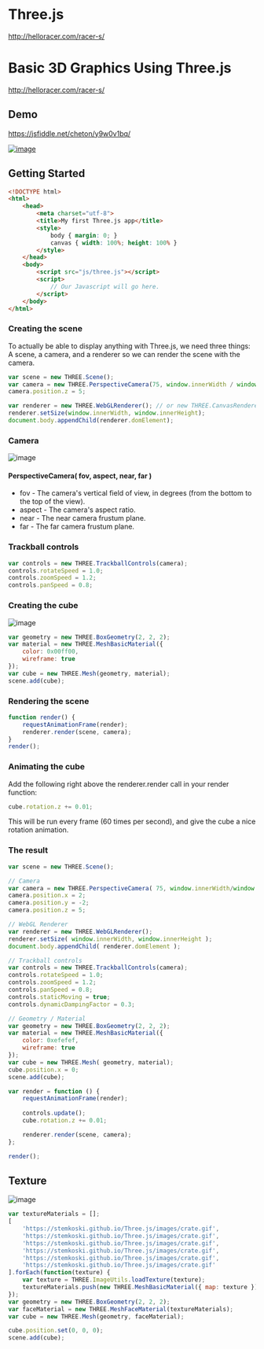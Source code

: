 # Three.js

http://helloracer.com/racer-s/


# Basic 3D Graphics Using Three.js


http://helloracer.com/racer-s/

## Demo

https://jsfiddle.net/cheton/y9w0v1bq/

[![image](https://cloud.githubusercontent.com/assets/447801/17285107/2b1555e6-57f3-11e6-9b7a-a7b9802215e0.png)](https://jsfiddle.net/cheton/y9w0v1bq/)

## Getting Started

```html
<!DOCTYPE html>
<html>
	<head>
		<meta charset="utf-8">
		<title>My first Three.js app</title>
		<style>
			body { margin: 0; }
			canvas { width: 100%; height: 100% }
		</style>
	</head>
	<body>
		<script src="js/three.js"></script>
		<script>
			// Our Javascript will go here.
		</script>
	</body>
</html>
```

### Creating the scene

To actually be able to display anything with Three.js, we need three things: A scene, a camera, and a renderer so we can render the scene with the camera.

```js
var scene = new THREE.Scene();
var camera = new THREE.PerspectiveCamera(75, window.innerWidth / window.innerHeight, 0.1, 1000);
camera.position.z = 5;

var renderer = new THREE.WebGLRenderer(); // or new THREE.CanvasRenderer();
renderer.setSize(window.innerWidth, window.innerHeight);
document.body.appendChild(renderer.domElement);
```

### Camera

![image](https://cloud.githubusercontent.com/assets/447801/17282736/99ccb578-57db-11e6-84eb-d5af9905ee5a.png)

#### PerspectiveCamera( fov, aspect, near, far )
- fov - The camera's vertical field of view, in degrees (from the bottom to the top of the view).<br>
- aspect - The camera's aspect ratio.<br>
- near - The near camera frustum plane.<br>
- far - The far camera frustum plane.<br>

### Trackball controls

```js
var controls = new THREE.TrackballControls(camera);
controls.rotateSpeed = 1.0;
controls.zoomSpeed = 1.2;
controls.panSpeed = 0.8;
```

### Creating the cube

![image](https://cloud.githubusercontent.com/assets/447801/17285107/2b1555e6-57f3-11e6-9b7a-a7b9802215e0.png)

```js
var geometry = new THREE.BoxGeometry(2, 2, 2);
var material = new THREE.MeshBasicMaterial({
    color: 0x00ff00,
    wireframe: true
});
var cube = new THREE.Mesh(geometry, material);
scene.add(cube);
```

### Rendering the scene

```js
function render() {
    requestAnimationFrame(render);
    renderer.render(scene, camera);
}
render();
```

### Animating the cube

Add the following right above the renderer.render call in your render function:

```js
cube.rotation.z += 0.01;
```

This will be run every frame (60 times per second), and give the cube a nice rotation animation.

### The result

```js
var scene = new THREE.Scene();

// Camera
var camera = new THREE.PerspectiveCamera( 75, window.innerWidth/window.innerHeight, 0.1, 1000 );
camera.position.x = 2;
camera.position.y = -2;
camera.position.z = 5;

// WebGL Renderer
var renderer = new THREE.WebGLRenderer();
renderer.setSize( window.innerWidth, window.innerHeight );
document.body.appendChild( renderer.domElement );

// Trackball controls
var controls = new THREE.TrackballControls(camera);
controls.rotateSpeed = 1.0;
controls.zoomSpeed = 1.2;
controls.panSpeed = 0.8;
controls.staticMoving = true;
controls.dynamicDampingFactor = 0.3;

// Geometry / Material
var geometry = new THREE.BoxGeometry(2, 2, 2);
var material = new THREE.MeshBasicMaterial({
    color: 0xefefef,
    wireframe: true
});
var cube = new THREE.Mesh( geometry, material);
cube.position.x = 0;
scene.add(cube);

var render = function () {
    requestAnimationFrame(render);
    
    controls.update();
    cube.rotation.z += 0.01;

    renderer.render(scene, camera);
};

render();
```

## Texture

![image](https://cloud.githubusercontent.com/assets/447801/17285949/bd9ebdf8-57f8-11e6-8404-96cc3b47e7ed.png)

```js
var textureMaterials = [];
[
    'https://stemkoski.github.io/Three.js/images/crate.gif',
    'https://stemkoski.github.io/Three.js/images/crate.gif',
    'https://stemkoski.github.io/Three.js/images/crate.gif',
    'https://stemkoski.github.io/Three.js/images/crate.gif',
    'https://stemkoski.github.io/Three.js/images/crate.gif',
    'https://stemkoski.github.io/Three.js/images/crate.gif'
].forEach(function(texture) {
    var texture = THREE.ImageUtils.loadTexture(texture);
    textureMaterials.push(new THREE.MeshBasicMaterial({ map: texture }));
});
var geometry = new THREE.BoxGeometry(2, 2, 2);
var faceMaterial = new THREE.MeshFaceMaterial(textureMaterials);
var cube = new THREE.Mesh(geometry, faceMaterial);

cube.position.set(0, 0, 0);
scene.add(cube);
```
